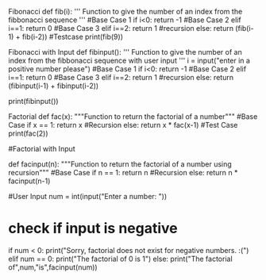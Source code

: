 Fibonacci 
def fib(i): 
    '''
    Function to give the number of an index from the fibbonacci sequence
    '''
    #Base Case 1
    if i<0: 
        return -1
    #Base Case 2
    elif i==1: 
        return 0
    #Base Case 3
    elif i==2: 
        return 1
    #recursion
    else: 
        return (fib(i-1) + fib(i-2))
#Testcase
print(fib(9)) 

Fibonacci with Input
def fibinput(): 
    '''
    Function to give the number of an index from the fibbonacci sequence with user input
    '''
    i = input("enter in a positive number please")
    #Base Case 1
    if i<0: 
        return -1
    #Base Case 2
    elif i==1: 
        return 0
    #Base Case 3
    elif i==2: 
        return 1
    #recursion
    else: 
        return (fibinput(i-1) + fibinput(i-2))

print(fibinput()) 

Factorial
def fac(x):
   """Function to return the factorial
   of a number"""
   #Base Case
   if x == 1:
       return x
    #Recursion
   else:
       return x * fac(x-1)
#Test Case
print(fac(2))

#Factorial with Input

def facinput(n):
   """Function to return the factorial
   of a number using recursion"""
   #Base Case
   if n == 1:
       return n
    #Recursion
   else:
       return n * facinput(n-1)

#User Input
num = int(input("Enter a number: "))

# check if input is negative
if num < 0:
   print("Sorry, factorial does not exist for negative numbers. :(")
elif num == 0:
   print("The factorial of 0 is 1")
else:
   print("The factorial of",num,"is",facinput(num))

